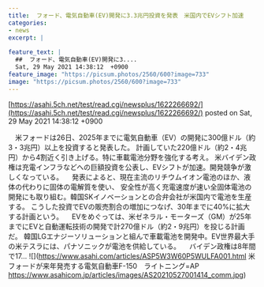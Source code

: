 ```yaml
---
title:  フォード、電気自動車(EV)開発に3.3兆円投資を発表　米国内でEVシフト加速  
categories:
- news
excerpt: |
  
feature_text: |
  ##  フォード、電気自動車(EV)開発に3....
  Sat, 29 May 2021 14:38:12  +0900
feature_image: "https://picsum.photos/2560/600?image=733"
image: "https://picsum.photos/2560/600?image=733"
---
```


[https://asahi.5ch.net/test/read.cgi/newsplus/1622266692/](https://asahi.5ch.net/test/read.cgi/newsplus/1622266692/)
posted on Sat, 29 May 2021 14:38:12  +0900

<!--more-->

　米フォードは26日、2025年までに電気自動車（EV）の開発に300億ドル（約3・3兆円）以上を投資すると発表した。 計画していた220億ドル（約2・4兆円）から4割近く引き上げる。特に車載電池分野を強化する考え。 米バイデン政権は充電インフラなどへの巨額投資を公表し、EVシフトが加速。開発競争が激しくなっている。 　発表によると、現在主流のリチウムイオン電池のほか、液体の代わりに固体の電解質を使い、 安全性が高く充電速度が速い全固体電池の開発にも取り組む。韓国SKイノベーションとの合弁会社が米国内で電池を生産する。 こうした投資でEVの販売割合の増加につなげ、30年までに40%に拡大する計画という。 　EVをめぐっては、米ゼネラル・モーターズ（GM）が25年までにEVと自動運転技術の開発で計270億ドル（約2・9兆円）を投じる計画だ。 韓国LGエナジーソリューションと組んで車載電池を開発中。EV世界最大手の米テスラには、パナソニックが電池を供給している。 　バイデン政権は8年間で17… ![](https://www.asahi.com/articles/ASP5W3W60P5WULFA001.html 米フォードが来年発売する電気自動車F-150　ライトニング=AP https://www.asahicom.jp/articles/images/AS20210527001414_comm.jpg)
